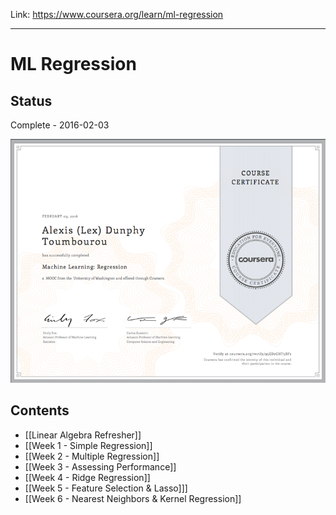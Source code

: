 Link: https://www.coursera.org/learn/ml-regression

---

# ML Regression

## Status

Complete - 2016-02-03

<img src="./images/cert.png" width="600px"></img>

## Contents

* [[Linear Algebra Refresher]]
* [[Week 1 - Simple Regression]]
* [[Week 2 - Multiple Regression]]
* [[Week 3 - Assessing Performance]]
* [[Week 4 - Ridge Regression]]
* [[Week 5 - Feature Selection & Lasso]]]
* [[Week 6 - Nearest Neighbors & Kernel Regression]]